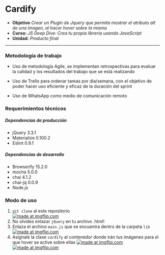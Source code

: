# Cardify

* **Objetivo** _Crear un Plugin de Jquery que permita mostrar el atributo alt  de una imagen, al hacer hover sobre la misma_
* **Curso:** _JS Deep Dive: Crea tu propia librería usando JavaScript_
* **Unidad:** _Producto final_

***

### Metodología de trabajo

+ Uso de metodología Agile, se implementan retrospectivas para evaluar la calidad y los resultados del trabajo que se está realizando

+ Uso de Trello para ordenar tareas por día/semana, con el objetivo de poder hacer uso eficiente y eficaz de la duración del sprint

+ Uso de WhatsApp como medio de comunicación remoto

### Requerimientos técnicos

##### Dependencias de producción

+ jQuery 3.3.1
+ Materialize 0.100.2
+ Eslint 0.9.1

##### Dependencias de desarrollo

+ Browserify 15.2.0
+ mocha 5.0.0
+ chai 4.1.2
+ chai-jq 0.0.9
+ Node.js

### Modo de uso

1. `git clone` al este repositorio</br>
<a href="https://imgflip.com/gif/23swkq"><img src="https://i.imgflip.com/23swkq.gif" title="made at imgflip.com"/></a>
2. No olvides enlazar `jQuery` en tu archivo .html!
3. Enlaza el archivo `main.js` que se encuentra dentro de la carpeta `lib`</br>
<a href="https://imgflip.com/gif/23svvj"><img src="https://i.imgflip.com/23svvj.gif" title="made at imgflip.com"/></a>
4. Asígnale la clase `cardify` al contenedor donde irán tus imágenes para el que hover se active sobre ellas
<a href="https://imgflip.com/gif/23sw6r"><img src="https://i.imgflip.com/23sw6r.gif" title="made at imgflip.com"/></a></br>
<a href="https://imgflip.com/gif/23swqp"><img src="https://i.imgflip.com/23swqp.gif" title="made at imgflip.com"/></a>
